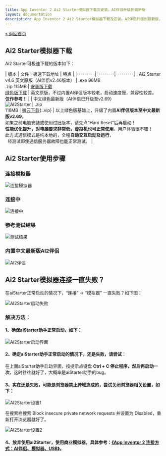 ```yaml
---
title: App Inventor 2 Ai2 Starter模拟器下载及安装，AI伴侣升级到最新版
layout: documentation
description: App Inventor 2 Ai2 Starter模拟器下载及安装，AI伴侣升级到最新版，ai2Starter下载地址及安装，ai2Starter免安装版下载，AI伴侣升级最新版，常见连接问题解答。
---
```


[&laquo; 返回首页](index.html)

## Ai2 Starter模拟器下载
<!--https://ai2-starter.software.informer.com/download/-->
<!--https://share.weiyun.com/MYlivorr-->

Ai2 Starter可极速下载的版本如下：

|   版本    | 文件 | 极速下载地址	  | 特点  |
|---------|---------|---------|
|  Ai2 Starter v4.6 英文原版（AI伴侣v2.46版本）	| .exe  96MB<br/>.zip  115MB  |   [安装版下载](https://nchc.dl.sourceforge.net/project/ai2u/ai2u%204.6/Installer/AI2%20Starter%204.6.exe)<br/>[绿色版下载](https://sourceforge.net/projects/ai2u/files/ai2u%204.6/Portable/AI2Starter46.zip/download)	 | 英文原版，不过内置AI伴侣版本较老，启动速度慢，兼容性较差。<br/>**仅作参考！** |
|    中文绿色最新版（AI伴侣已升级至v2.69）<br/> ![AI2Starter](images/AI2Starter.png)   | .zip<br/>116MB |    [微云下载](https://share.weiyun.com/MYlivorr){:.vip}      |   以上绿色版基础上，升级了内置**AI伴侣版本至中文最新版v2.69**。<br/>如果之前电脑安装或使用过旧版本，请先点“Hard Reset”后再启动！<br/>**性能优化提升，对电脑要求非常低，虚拟机也可正常使用**，用户体验很不错！<br/>此方式通信模式是纯本地的，全程**自动交互启动及运行**，<br/>&nbsp;&nbsp;经测试即使通信服务器故障也能正常测试。      |

## Ai2 Starter使用步骤

### 连接模拟器
![连接模拟器](images/连接模拟器.png)

### 连接中
![连接中](images/连接中.png)

### 参考测试结果
![测试结果](images/测试结果.png)

### 内置中文最新版AI2伴侣
![AI2伴侣](images/AI2伴侣.png)

## Ai2 Starter模拟器连接一直失败？

在aiStarter正常启动的情况下，“连接” -> “模拟器” 一直失败？如下图：

![AI2Starter启动失败](images/AI2Starter启动失败.png)

### 解决方法：

#### 1、确保aiStarter助手正常启动，如下：

![AI2Starter启动界面](images/AI2Starter启动界面.png)

#### 2、确定aiStarter助手正常启动的情况下，还是失败，请尝试：

在上面aiStarter助手启动界面，按提示点键盘 **Ctrl + C 停止程序，然后再启动一次**，这时往往就好了，大概率是aiStarter助手的bug。

#### 3、实在还是失败，可能是浏览器禁止跨域造成的，尝试关闭浏览器相关设置，如下：

![AI2Starter设置1](images/AI2Starter设置1.png)

在搜索栏搜索  Block insecure private network requests   并设置为 Disabled，重新打开浏览器就好了。

![AI2Starter设置2](images/AI2Starter设置2.png)

#### 4、放弃使用ai2Starter，使用商业模拟器，具体参考：[《App Inventor 2 连接方式：AI伴侣、模拟器、USB》](connect.html)。
